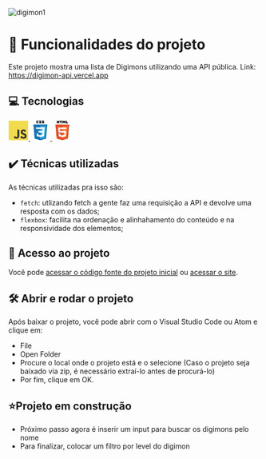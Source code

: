 
![digimon1](https://user-images.githubusercontent.com/97979883/206508303-339b2533-eb79-45c4-bcf1-7bcd08574aab.PNG)


# 🔨 Funcionalidades do projeto

Este projeto mostra uma lista de Digimons utilizando uma API pública. Link: https://digimon-api.vercel.app

## 💻 Tecnologias 

<a href="https://developer.mozilla.org/en-US/docs/Web/JavaScript" target="_blank" rel="noreferrer"> <img src="https://raw.githubusercontent.com/devicons/devicon/master/icons/javascript/javascript-original.svg" alt="javascript" width="40" height="40"/> </a>
<a href="https://www.w3schools.com/css/" target="_blank" rel="noreferrer"> <img src="https://raw.githubusercontent.com/devicons/devicon/master/icons/css3/css3-original-wordmark.svg" alt="css3" width="40" height="40"/> </a> 
<a href="https://www.w3.org/html/" target="_blank" rel="noreferrer"> <img src="https://raw.githubusercontent.com/devicons/devicon/master/icons/html5/html5-original-wordmark.svg" alt="html5" width="40" height="40"/> </a> 

## ✔️ Técnicas utilizadas

As técnicas utilizadas pra isso são:

- `fetch`: utlizando fetch a gente faz uma requisição a API e devolve uma resposta com os dados;
- `flexbox`: facilita na ordenação e alinhahamento do conteúdo e na responsividade dos elementos;


## 📁 Acesso ao projeto

Você pode [acessar o código fonte do projeto inicial](https://github.com/rodrigoMedeiros0/Project-DigimonAPI) ou [acessar o site](https://rodrigomedeiros0.github.io/Project-DigimonAPI/).

## 🛠️ Abrir e rodar o projeto

Após baixar o projeto, você pode abrir com o Visual Studio Code ou Atom e clique em:

- File
- Open Folder
- Procure o local onde o projeto está e o selecione (Caso o projeto seja baixado via zip, é necessário extraí-lo antes de procurá-lo)
- Por fim, clique em OK.

## ⭐Projeto em construção
- Próximo passo agora é inserir um input para buscar os digimons pelo nome
- Para finalizar, colocar um filtro por level do digimon
